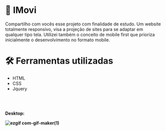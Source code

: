# 🏡 IMovi

Compartilho com vocês esse projeto com finalidade de estudo. Um website totalmente responsivo, visa a projeção de sites para se adaptar em qualquer tipo tela. Utilizei também o conceito de mobile first que prioriza inicialmente o desenvolvimento no formato mobile.


# 🛠️ Ferramentas utilizadas

   * HTML
   * CSS
   * Jquery

   <br/><br/>
   <p><b>Desktop:<b/><p/>

 ![ezgif com-gif-maker(1)](https://user-images.githubusercontent.com/89361754/160244655-f18c9d18-dae3-4b7f-b585-4d9125a5f3d8.gif)
